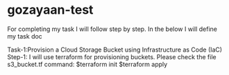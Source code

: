 # gozayaan-test
For completing my task I will follow step by step. In the below I will define my task doc

Task-1:Provision a Cloud Storage Bucket using Infrastructure as Code (IaC)
Step-1: 
I will use terraform for provisioning buckets. Please check the file s3_bucket.tf 
command:
$terraform init
$terraform apply

